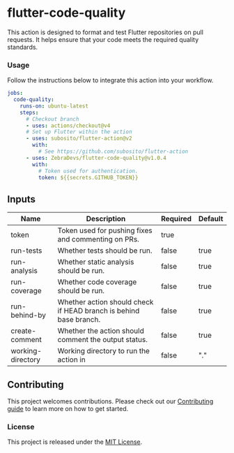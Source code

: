 # flutter-code-quality

This action is designed to format and test Flutter repositories on pull requests. It helps ensure that your code meets the required quality standards.

### Usage

Follow the instructions below to integrate this action into your workflow.

<!-- x-release-please-start-version -->

```yml
jobs:
  code-quality:
    runs-on: ubuntu-latest
    steps:
      # Checkout branch
      - uses: actions/checkout@v4
      # Set up Flutter within the action
      - uses: subosito/flutter-action@v2
        with:
          # See https://github.com/subosito/flutter-action
      - uses: ZebraDevs/flutter-code-quality@v1.0.4
        with:
          # Token used for authentication.
          token: ${{secrets.GITHUB_TOKEN}}
```

<!-- x-release-please-end -->

## Inputs

| Name              | Description                                                       | Required | Default |
| ----------------- | ----------------------------------------------------------------- | -------- | ------- |
| token             | Token used for pushing fixes and commenting on PRs.               | true     |         |
| run-tests         | Whether tests should be run.                                      | false    | true    |
| run-analysis      | Whether static analysis should be run.                            | false    | true    |
| run-coverage      | Whether code coverage should be run.                              | false    | true    |
| run-behind-by     | Whether action should check if HEAD branch is behind base branch. | false    | true    |
| create-comment    | Whether the action should comment the output status.              | false    | true    |
| working-directory | Working directory to run the action in                            | false    | "."     |

## Contributing

This project welcomes contributions. Please check out our [Contributing guide](CONTRIBUTING.md) to learn more on how to get started.

### License

This project is released under the [MIT License](./LICENSE).
